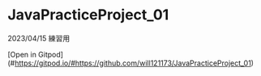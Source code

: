 # JavaPracticeProject_01
2023/04/15 練習用

[Open in Gitpod]
(#https://gitpod.io/#https://github.com/will121173/JavaPracticeProject_01)
